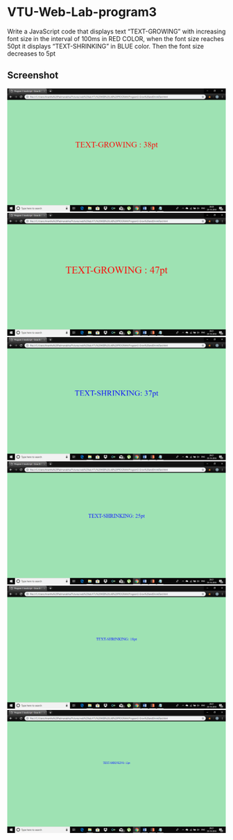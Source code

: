 # VTU-Web-Lab-program3
Write a JavaScript code that displays text “TEXT-GROWING” with increasing font size in the interval of 100ms in RED COLOR, when the font size reaches 50pt it displays “TEXT-SHRINKING” in BLUE color. Then the font size decreases to 5pt
## Screenshot
<center><img src="a.png"></center>
<center><img src="b.png"></center>
<center><img src="c.png"></center>
<center><img src="d.png"></center>
<center><img src="e.png"></center>
<center><img src="f.png"></center>

